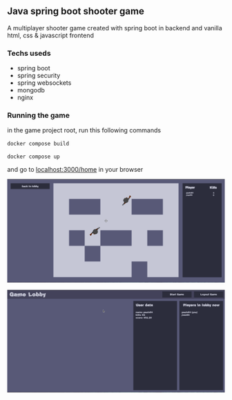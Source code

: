 ## Java spring boot shooter game

A multiplayer shooter game created with spring boot in backend and vanilla html, css & javascript frontend

### Techs useds

- spring boot
- spring security
- spring websockets
- mongodb
- nginx 

### Running the game

in the game project root, run this following commands

```
docker compose build
```
```
docker compose up
```

and go to [localhost:3000/home](http://localhost:3000/home) in your browser

![image info](./docs/screenshots/1.png)

![image info](./docs/screenshots/2.png)

